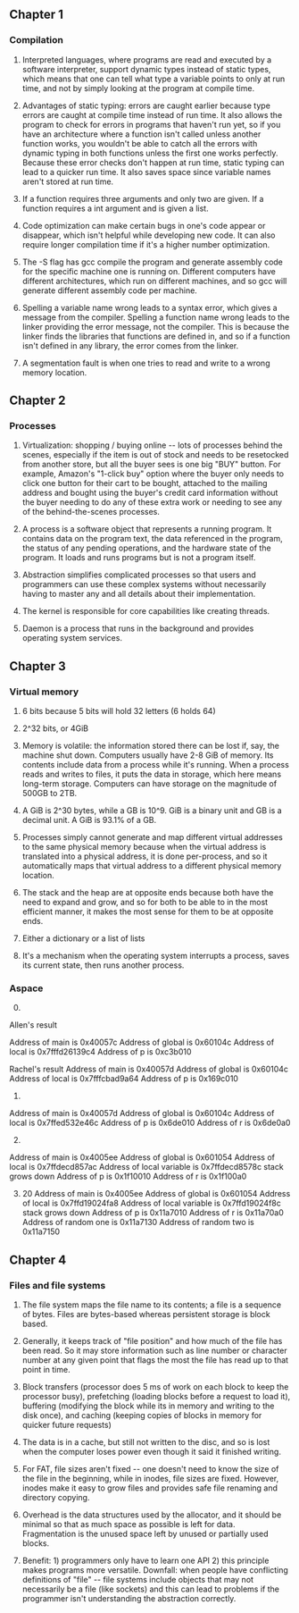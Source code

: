 ## Chapter 1

### Compilation

1) Interpreted languages, where programs are read and executed by a software interpreter, support dynamic types instead of static types, which means that one can tell what type a variable points to only at run time, and not by simply looking at the program at compile time.

2) Advantages of static typing: errors are caught earlier because type errors are caught at compile time instead of run time. It also allows the program to check for errors in programs that haven't run yet, so if you have an architecture where a function isn't called unless another function works, you wouldn't be able to catch all the errors with dynamic typing in both functions unless the first one works perfectly. Because these error checks don't happen at run time, static typing can lead to a quicker run time. It also saves space since variable names aren't stored at run time.

3) If a function requires three arguments and only two are given. If a function requires a int argument and is given a list.

4) Code optimization can make certain bugs in one's code appear or disappear, which isn't helpful while developing new code. It can also require longer compilation time if it's a higher number optimization.

5) The -S flag has gcc compile the program and generate assembly code for the specific machine one is running on. Different computers have different architectures, which run on different machines, and so gcc will generate different assembly code per machine.

6) Spelling a variable name wrong leads to a syntax error, which gives a message from the compiler. Spelling a function name wrong leads to the linker providing the error message, not the compiler. This is because the linker finds the libraries that functions are defined in, and so if a function isn't defined in any library, the error comes from the linker.

7) A segmentation fault is when one tries to read and write to a wrong memory location.

## Chapter 2

### Processes

1) Virtualization: shopping / buying online -- lots of processes behind the scenes, especially if the item is out of stock and needs to be resetocked from another store, but all the buyer sees is one big "BUY" button. For example, Amazon's "1-click buy" option where the buyer only needs to click one button for their cart to be bought, attached to the mailing address and bought using the buyer's credit card information without the buyer needing to do any of these extra work or needing to see any of the behind-the-scenes processes.

2) A process is a software object that represents a running program. It contains data on the program text, the data referenced in the program, the status of any pending operations, and the hardware state of the program. It loads and runs programs but is not a program itself.

3) Abstraction simplifies complicated processes so that users and programmers can use these complex systems without necessarily having to master any and all details about their implementation.

4) The kernel is responsible for core capabilities like creating threads.

5) Daemon is a process that runs in the background and provides operating system services.

## Chapter 3

### Virtual memory

1) 6 bits because 5 bits will hold 32 letters (6 holds 64)

2) 2^32 bits, or 4GiB

3) Memory is volatile: the information stored there can be lost if, say, the machine shut down. Computers usually have 2-8 GiB of memory. Its contents include data from a process while it's running. When a process reads and writes to files, it puts the data in storage, which here means long-term storage. Computers can have storage on the magnitude of 500GB to 2TB.

4) A GiB is 2^30 bytes, while a GB is 10^9. GiB is a binary unit and GB is a decimal unit. A GiB is 93.1% of a GB.

5) Processes simply cannot generate and map different virtual addresses to the same physical memory because when the virtual address is translated into a physical address, it is done per-process, and so it automatically maps that virtual address to a different physical memory location.

6) The stack and the heap are at opposite ends because both have the need to expand and grow, and so for both to be able to in the most efficient manner, it makes the most sense for them to be at opposite ends.

7) Either a dictionary or a list of lists

8) It's a mechanism when the operating system interrupts a process, saves its current state, then runs another process.

### Aspace

0)
Allen's result


Address of main is 0x40057c
Address of global is 0x60104c
Address of local is 0x7fffd26139c4
Address of p is 0xc3b010

Rachel's result
Address of main is 0x40057d
Address of global is 0x60104c
Address of local is 0x7fffcbad9a64
Address of p is 0x169c010

1)
Address of main is 0x40057d
Address of global is 0x60104c
Address of local is 0x7ffed532e46c
Address of p is 0x6de010
Address of r is 0x6de0a0

2)
Address of main is 0x4005ee
Address of global is 0x601054
Address of local is 0x7ffdecd857ac
Address of local variable is 0x7ffdecd8578c
stack grows down
Address of p is 0x1f10010
Address of r is 0x1f100a0

3) 20
Address of main is 0x4005ee
Address of global is 0x601054
Address of local is 0x7ffd19024fa8
Address of local variable is 0x7ffd19024f8c
stack grows down
Address of p is 0x11a7010
Address of r is 0x11a70a0
Address of random one is 0x11a7130
Address of random two is 0x11a7150


## Chapter 4

### Files and file systems

1) The file system maps the file name to its contents; a file is a sequence of bytes. Files are bytes-based whereas persistent storage is block based.

2) Generally, it keeps track of "file position" and how much of the file has been read. So it may store information such as line number or character number at any given point that flags the most the file has read up to that point in time.

3) Block transfers (processor does 5 ms of work on each block to keep the processor busy), prefetching (loading blocks before a request to load it), buffering (modifying the block while its in memory and writing to the disk once), and caching (keeping copies of blocks in memory for quicker future requests)

4) The data is in a cache, but still not written to the disc, and so is lost when the computer loses power even though it said it finished writing.

5) For FAT, file sizes aren't fixed -- one doesn't need to know the size of the file in the beginning, while in inodes, file sizes are fixed. However, inodes make it easy to grow files and provides safe file renaming and directory copying.

6) Overhead is the data structures used by the allocator, and it should be minimal so that as much space as possible is left for data. Fragmentation is the unused space left by unused or partially used blocks.

7) Benefit: 1) programmers only have to learn one API 2) this principle makes
programs more versatile. Downfall: when people have conflicting definitions of "file" -- file systems include objects that may not necessarily be a file (like sockets) and this can lead to problems if the programmer isn't understanding the abstraction correctly.
